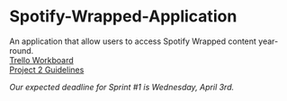 # Spotify-Wrapped-Application

An application that allow users to access Spotify Wrapped content year-round.  
[Trello Workboard](https://trello.com/b/eIMEljoQ/2340)  
[Project 2 Guidelines](https://www.dropbox.com/scl/fi/4t32rlxz44717qlw8dk7o/CS2340_SecondProject.pdf?rlkey=8skv9zbcez7qzh0dw27l3uhgb&dl=0)  

*Our expected deadline for Sprint #1 is Wednesday, April 3rd.*  
